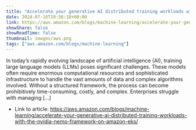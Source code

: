 ```yaml
---
title: "Accelerate your generative AI distributed training workloads with the NVIDIA NeMo Framework on Amazon EKS"
date: 2024-07-16T19:56:18+00:00
link: https://aws.amazon.com/blogs/machine-learning/accelerate-your-generative-ai-distributed-training-workloads-with-the-nvidia-nemo-framework-on-amazon-eks/
showShare: false
showReadTime: false
thumbnail: images/aws.png
tags: ["aws.amazon.com/blogs/machine-learning"]
---
```

In today’s rapidly evolving landscape of artificial intelligence (AI), training large language models (LLMs) poses significant challenges. These models often require enormous computational resources and sophisticated infrastructure to handle the vast amounts of data and complex algorithms involved. Without a structured framework, the process can become prohibitively time-consuming, costly, and complex. Enterprises struggle with managing […]

- Link to article: https://aws.amazon.com/blogs/machine-learning/accelerate-your-generative-ai-distributed-training-workloads-with-the-nvidia-nemo-framework-on-amazon-eks/